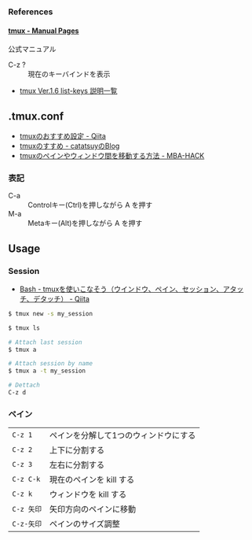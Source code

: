 ### References

#### [tmux - Manual Pages](http://www.openbsd.org/cgi-bin/man.cgi?query=tmux&sektion=1)
公式マニュアル

<dl><dt>C-z ?</dt><dd>現在のキーバインドを表示</dd>

- [tmux Ver.1.6 list-keys 説明一覧](http://n.blueblack.net/files/2012-07-20_04_comfortable_cui_environment_tmux/tmux_list_keys_info.txt)


## .tmux.conf

* [tmuxのおすすめ設定 - Qiita](http://qiita.com/catatsuy/items/db0a471bf1eabaa21c36)
* [tmuxのすすめ - catatsuyのBlog](http://blog.catatsuy.org/a/243)
* [tmuxのペインやウィンドウ間を移動する方法 - MBA-HACK](http://mba-hack.blogspot.jp/2013/01/tmux.html)

### 表記

<dl>
  <dt>C-a</dt>
  <dd>Controlキー(Ctrl)を押しながら A を押す</dd>
  <dt>M-a</dt>
  <dd>Metaキー(Alt)を押しながら A を押す</dd>
</dl>


## Usage

### Session

- [Bash - tmuxを使いこなそう（ウインドウ、ペイン、セッション、アタッチ、デタッチ） - Qiita](http://qiita.com/shoma2da/items/2e68c1e59938eb0c2f83)

```sh
$ tmux new -s my_session

$ tmux ls

# Attach last session
$ tmux a

# Attach session by name
$ tmux a -t my_session

# Dettach
C-z d
```

### ペイン

<table>
    <tr>
        <td><code>C-z 1</code></td><td>ペインを分解して1つのウィンドウにする</td>
    </tr>
    <tr>
        <td><code>C-z 2</code></td><td>上下に分割する</td>
    </tr>
    <tr>
        <td><code>C-z 3</code></td><td>左右に分割する</td>
    </tr>
    <tr>
        <td><code>C-z C-k</code></td><td>現在のペインを kill する</td>
    </tr>
    <tr>
        <td><code>C-z k</code></td><td>ウィンドウを kill する</td>
    </tr>
    <tr>
        <td><code>C-z 矢印</code></td><td>矢印方向のペインに移動</td>
    </tr>
    <tr>
        <td><code>C-z-矢印</code></td><td>ペインのサイズ調整</td>
    </tr>
</table>
